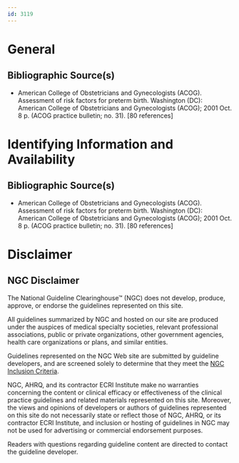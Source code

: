 ```yaml
---
id: 3119
---
```


# General

## Bibliographic Source(s)

- American College of Obstetricians and Gynecologists (ACOG). Assessment of risk factors for preterm birth. Washington (DC): American College of Obstetricians and Gynecologists (ACOG); 2001 Oct. 8 p. (ACOG practice bulletin; no. 31). [80 references]

# Identifying Information and Availability

## Bibliographic Source(s)

- American College of Obstetricians and Gynecologists (ACOG). Assessment of risk factors for preterm birth. Washington (DC): American College of Obstetricians and Gynecologists (ACOG); 2001 Oct. 8 p. (ACOG practice bulletin; no. 31). [80 references]

# Disclaimer

## NGC Disclaimer

The National Guideline Clearinghouse™ (NGC) does not develop, produce, approve, or endorse the guidelines represented on this site.

All guidelines summarized by NGC and hosted on our site are produced under the auspices of medical specialty societies, relevant professional associations, public or private organizations, other government agencies, health care organizations or plans, and similar entities.

Guidelines represented on the NGC Web site are submitted by guideline developers, and are screened solely to determine that they meet the [NGC Inclusion Criteria](/help-and-about/summaries/inclusion-criteria).

NGC, AHRQ, and its contractor ECRI Institute make no warranties concerning the content or clinical efficacy or effectiveness of the clinical practice guidelines and related materials represented on this site. Moreover, the views and opinions of developers or authors of guidelines represented on this site do not necessarily state or reflect those of NGC, AHRQ, or its contractor ECRI Institute, and inclusion or hosting of guidelines in NGC may not be used for advertising or commercial endorsement purposes.

Readers with questions regarding guideline content are directed to contact the guideline developer.

